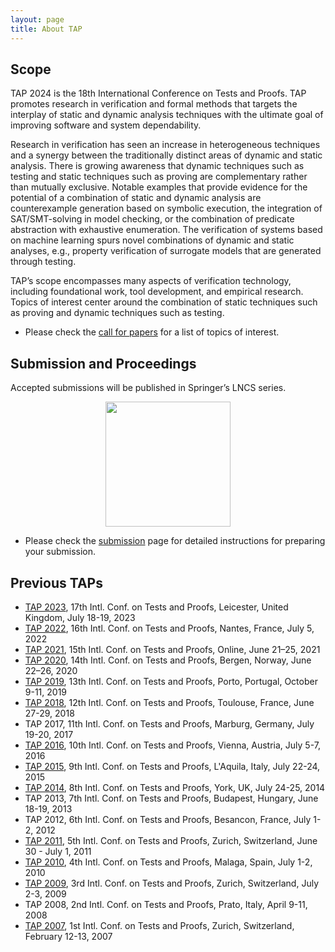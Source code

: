 ```yaml
---
layout: page
title: About TAP
---
```


## Scope

TAP 2024 is the 18th International Conference on Tests and Proofs. TAP
promotes research in verification and formal methods that targets the
interplay of static and dynamic analysis techniques with the ultimate
goal of improving software and system dependability.

Research in verification has seen an increase in heterogeneous
techniques and a synergy between the traditionally distinct areas of
dynamic and static analysis. There is growing awareness that dynamic
techniques such as testing and static techniques such as proving are
complementary rather than mutually exclusive. Notable examples that
provide evidence for the potential of a combination of static and
dynamic analysis are counterexample generation based on symbolic
execution, the integration of SAT/SMT-solving in model checking, or
the combination of predicate abstraction with exhaustive enumeration.
The verification of systems based on machine learning spurs novel 
combinations of dynamic and static analyses, e.g., property 
verification of surrogate models that are generated through testing. 

TAP’s scope encompasses many aspects of verification technology,
including foundational work, tool development, and empirical
research. Topics of interest center around the combination of static
techniques such as proving and dynamic techniques such as testing.

- Please check the <a href="/2024/callforpapers.html">call for papers</a> for a list of topics of interest.

## Submission and Proceedings

Accepted submissions will be published in Springer’s LNCS series. 

<p align="center"><img src="/2024/assets/images/LNCS-Logo.jpeg" width="200"/></p>

- Please check the <a href="/2024/submission.html">submission</a> page for detailed instructions
for preparing your submission.


## Previous TAPs

- <a href="https://conf.researchr.org/home/tap-2023">TAP 2023</a>, 17th Intl. Conf. on Tests and Proofs, Leicester, United Kingdom, July 18-19, 2023
- <a href="https://www.easychair.org/cfp/TAP22">TAP 2022</a>, 16th Intl. Conf. on Tests and Proofs, Nantes, France, July 5, 2022
- <a href="https://www.univ-orleans.fr/lifo/events/TAP2021/">TAP 2021</a>, 15th Intl. Conf. on Tests and Proofs, Online, June 21–25, 2021
- <a href="https://tap.sosy-lab.org/2020/">TAP 2020</a>, 14th Intl. Conf. on Tests and Proofs, Bergen, Norway, June 22–26, 2020
- <a href="https://tap.sosy-lab.org/2019/">TAP 2019</a>, 13th Intl. Conf. on Tests and Proofs, Porto, Portugal, October 9-11, 2019
- <a href="https://tap18.lri.fr/">TAP 2018</a>, 12th Intl. Conf. on Tests and Proofs, Toulouse,
  France, June 27-29, 2018
- TAP 2017, 11th Intl. Conf. on Tests and Proofs, Marburg,
  Germany, July 19-20, 2017
- <a href="http://tap2016.ist.tugraz.at/">TAP 2016</a>, 10th Intl. Conf. on Tests and Proofs, Vienna, Austria, July 5-7, 2016
- <a href="http://tap2015.in.tum.de/">TAP 2015</a>, 9th Intl. Conf. on Tests and Proofs, L'Aquila,
  Italy, July 22-24, 2015
- <a href="http://www.tap2014.org/">TAP 2014</a>, 8th Intl. Conf. on Tests and Proofs, York,
  UK, July 24-25, 2014
- TAP 2013, 7th Intl. Conf. on Tests and Proofs, Budapest, Hungary, June 18-19, 2013
- TAP 2012, 6th Intl. Conf. on Tests and Proofs, Besancon, France, July 1-2, 2012
- <a href="http://www.tap2011.informatik.uni-bremen.de/">TAP 2011</a>, 5th Intl. Conf. on Tests and Proofs, Zurich, Switzerland, June 30 - July 1, 2011
- <a href="http://www.st.cs.uni-saarland.de/tap2010/">TAP 2010</a>, 4th Intl. Conf. on Tests and Proofs, Malaga, Spain, July 1-2, 2010
- <a href="http://tap.ethz.ch/2009/">TAP 2009</a>, 3rd Intl. Conf. on Tests and Proofs, Zurich, Switzerland, July 2-3, 2009
- TAP 2008, 2nd Intl. Conf. on Tests and Proofs, Prato, Italy, April 9-11, 2008
- <a href="http://tap.ethz.ch/2007/">TAP 2007</a>, 1st Intl. Conf. on Tests and Proofs, Zurich, Switzerland, February 12-13, 2007


